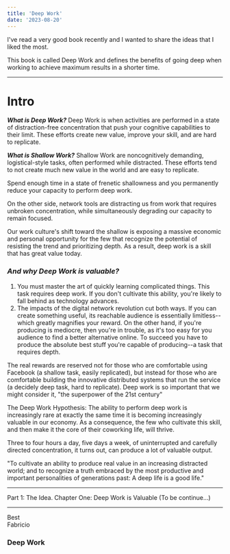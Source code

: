 ```yaml
---
title: 'Deep Work'
date: '2023-08-20'
---
```


I've read a very good book recently and I wanted to share the ideas that I liked the most.

This book is called Deep Work and defines the benefits of going deep when working to achieve maximum results in a shorter time.

---

# **Intro**

**_What is Deep Work?_** Deep Work is when activities are performed in a state of distraction-free concentration that push your cognitive capabilities to their limit. These efforts create new value, improve your skill, and are hard to replicate.

**_What is Shallow Work?_** Shallow Work are noncognitively demanding, logistical-style tasks, often performed while distracted. These efforts tend to not create much new value in the world and are easy to replicate.

Spend enough time in a state of frenetic shallowness and you permanently reduce your capacity to perform deep work.

On the other side, network tools are distracting us from work that requires unbroken concentration, while simultaneously degrading our capacity to remain focused.

Our work culture's shift toward the shallow is exposing a massive economic and personal opportunity for the few that recognize the potential of resisting the trend and prioritizing depth. As a result, deep work is a skill that has great value today.

### **_And why Deep Work is valuable?_**

1. You must master the art of quickly learning complicated things. This task requires deep work. If you don't cultivate this ability, you're likely to fall behind as technology advances.
2. The impacts of the digital network revolution cut both ways. If you can create something useful, its reachable audience is essentially limitless-- which greatly magnifies your reward. On the other hand, if you're producing is mediocre, then you're in trouble, as it's too easy for you audience to find a better alternative online. To succeed you have to produce the absolute best stuff you're capable of producing--a task that requires depth.

The real rewards are reserved not for those who are comfortable using Facebook (a shallow task, easily replicated), but instead for those who are comfortable building the innovative distributed systems that run the service (a decidely deep task, hard to replicate). Deep work is so important that we might consider it, "the superpower of the 21st century"

The Deep Work Hypothesis: The ability to perform deep work is increasingly rare at exactly the same time it is becoming increasingly valuable in our economy. As a consequence, the few who cultivate this skill, and then make it the core of their coworking life, will thrive.

Three to four hours a day, five days a week, of uninterrupted and carefully directed concentration, it turns out, can produce a lot of valuable output.

"To cultivate an ability to produce real value in an increasing distracted world; and to recognize a truth embraced by the most productive and important personalities of generations past: A deep life is a good life."

---

Part 1: The Idea.
Chapter One: Deep Work is Valuable
(To be continue...)

---

Best  
Fabricio

### **Deep Work**
